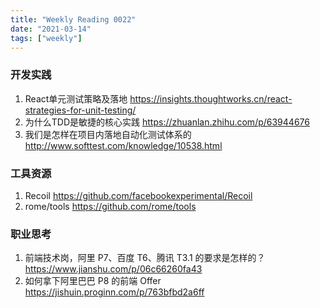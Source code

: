```yaml
---
title: "Weekly Reading 0022"
date: "2021-03-14"
tags: ["weekly"]
---
```


### 开发实践
1. React单元测试策略及落地 https://insights.thoughtworks.cn/react-strategies-for-unit-testing/
2. 为什么TDD是敏捷的核心实践  https://zhuanlan.zhihu.com/p/63944676
3. 我们是怎样在项目内落地自动化测试体系的 http://www.softtest.com/knowledge/10538.html

### 工具资源
1. Recoil https://github.com/facebookexperimental/Recoil
2. rome/tools https://github.com/rome/tools

### 职业思考
1. 前端技术岗，阿里 P7、百度 T6、腾讯 T3.1 的要求是怎样的？ https://www.jianshu.com/p/06c66260fa43
2. 如何拿下阿里巴巴 P8 的前端 Offer https://jishuin.proginn.com/p/763bfbd2a6ff